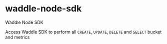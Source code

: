 # waddle-node-sdk
Waddle Node SDK

Access Waddle SDK to perform all `CREATE`, `UPDATE`, `DELETE` and `SELECT` bucket and metrics
